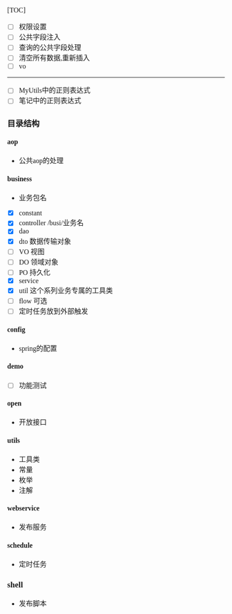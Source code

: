 <font face="Simsun" size=3>

[TOC]

- [ ] 权限设置
- [ ] 公共字段注入
- [ ] 查询的公共字段处理
- [ ] 清空所有数据,重新插入 
- [ ] vo

---

- [ ] MyUtils中的正则表达式
- [ ] 笔记中的正则表达式

### 目录结构

#### aop

- 公共aop的处理

#### business

- 业务包名
- [x] constant
- [x] controller /busi/业务名
- [x] dao
- [x] dto 数据传输对象
- [ ] VO 视图
- [ ] DO 领域对象
- [ ] PO 持久化
- [x] service
- [x] util 这个系列业务专属的工具类
- [ ] flow 可选
- [ ] 定时任务放到外部触发

#### config

- spring的配置

#### demo

- [ ] 功能测试



#### open

- 开放接口

#### utils

- 工具类
- 常量
- 枚举
- 注解

#### webservice

- 发布服务

#### schedule

- 定时任务

### shell

- 发布脚本

</font>